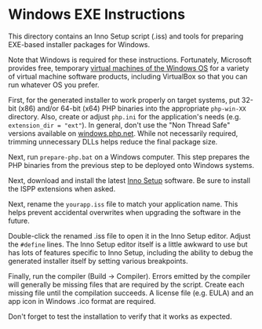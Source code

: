 Windows EXE Instructions
========================

This directory contains an Inno Setup script (.iss) and tools for preparing EXE-based installer packages for Windows.

Note that Windows is required for these instructions.  Fortunately, Microsoft provides free, temporary [virtual machines of the Windows OS](https://developer.microsoft.com/en-us/windows/downloads/virtual-machines) for a variety of virtual machine software products, including VirtualBox so that you can run whatever OS you prefer.

First, for the generated installer to work properly on target systems, put 32-bit (x86) and/or 64-bit (x64) PHP binaries into the appropriate `php-win-XX` directory.  Also, create or adjust `php.ini` for the application's needs (e.g. `extension_dir = "ext"`).  In general, don't use the "Non Thread Safe" versions available on [windows.php.net](https://windows.php.net/download/).  While not necessarily required, trimming unnecessary DLLs helps reduce the final package size.

Next, run `prepare-php.bat` on a Windows computer.  This step prepares the PHP binaries from the previous step to be deployed onto Windows systems.

Next, download and install the latest [Inno Setup](http://www.jrsoftware.org/isinfo.php) software.  Be sure to install the ISPP extensions when asked.

Next, rename the `yourapp.iss` file to match your application name.  This helps prevent accidental overwrites when upgrading the software in the future.

Double-click the renamed .iss file to open it in the Inno Setup editor.  Adjust the `#define` lines.  The Inno Setup editor itself is a little awkward to use but has lots of features specific to Inno Setup, including the ability to debug the generated installer itself by setting various breakpoints.

Finally, run the compiler (Build -> Compiler).  Errors emitted by the compiler will generally be missing files that are required by the script.  Create each missing file until the compilation succeeds.  A license file (e.g. EULA) and an app icon in Windows .ico format are required.

Don't forget to test the installation to verify that it works as expected.
